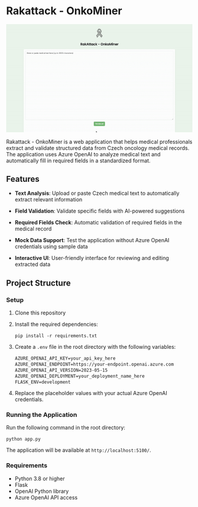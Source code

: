 # Rakattack - OnkoMiner

![Rakattack Showcase](images/rakattack_showcase.gif)

Rakattack - OnkoMiner is a web application that helps medical professionals extract and validate structured data from Czech oncology medical records. The application uses Azure OpenAI to analyze medical text and automatically fill in required fields in a standardized format.

## Features

- **Text Analysis**: Upload or paste Czech medical text to automatically extract relevant information
- **Field Validation**: Validate specific fields with AI-powered suggestions

- **Required Fields Check**: Automatic validation of required fields in the medical record
- **Mock Data Support**: Test the application without Azure OpenAI credentials using sample data
- **Interactive UI**: User-friendly interface for reviewing and editing extracted data

## Project Structure

### Setup

1. Clone this repository
2. Install the required dependencies:
   ```
   pip install -r requirements.txt
   ```
3. Create a `.env` file in the root directory with the following variables:
   ```
   AZURE_OPENAI_API_KEY=your_api_key_here
   AZURE_OPENAI_ENDPOINT=https://your-endpoint.openai.azure.com
   AZURE_OPENAI_API_VERSION=2023-05-15
   AZURE_OPENAI_DEPLOYMENT=your_deployment_name_here
   FLASK_ENV=development
   ```

4. Replace the placeholder values with your actual Azure OpenAI credentials.

### Running the Application

Run the following command in the root directory:

```
python app.py
```

The application will be available at `http://localhost:5100/`.

### Requirements

- Python 3.8 or higher
- Flask
- OpenAI Python library
- Azure OpenAI API access 